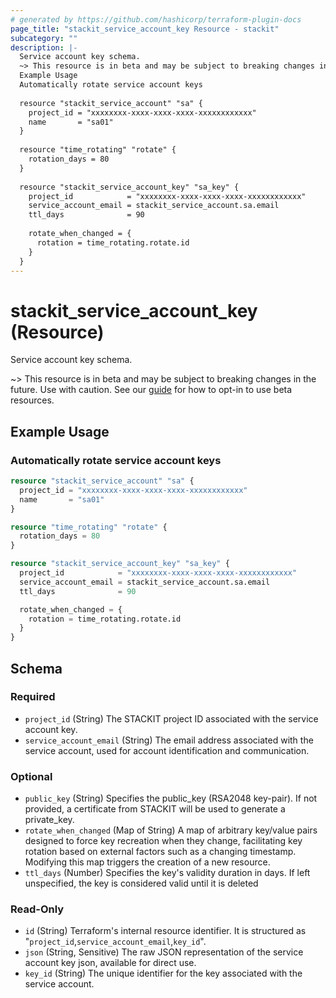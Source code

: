 ```yaml
---
# generated by https://github.com/hashicorp/terraform-plugin-docs
page_title: "stackit_service_account_key Resource - stackit"
subcategory: ""
description: |-
  Service account key schema.
  ~> This resource is in beta and may be subject to breaking changes in the future. Use with caution. See our guide https://registry.terraform.io/providers/stackitcloud/stackit/latest/docs/guides/opting_into_beta_resources for how to opt-in to use beta resources.
  Example Usage
  Automatically rotate service account keys
  
  resource "stackit_service_account" "sa" {
    project_id = "xxxxxxxx-xxxx-xxxx-xxxx-xxxxxxxxxxxx"
    name       = "sa01"
  }
  
  resource "time_rotating" "rotate" {
    rotation_days = 80
  }
  
  resource "stackit_service_account_key" "sa_key" {
    project_id            = "xxxxxxxx-xxxx-xxxx-xxxx-xxxxxxxxxxxx"
    service_account_email = stackit_service_account.sa.email
    ttl_days              = 90
  
    rotate_when_changed = {
      rotation = time_rotating.rotate.id
    }	
  }
---
```


# stackit_service_account_key (Resource)

Service account key schema.

~> This resource is in beta and may be subject to breaking changes in the future. Use with caution. See our [guide](https://registry.terraform.io/providers/stackitcloud/stackit/latest/docs/guides/opting_into_beta_resources) for how to opt-in to use beta resources.
## Example Usage


### Automatically rotate service account keys
```terraform
resource "stackit_service_account" "sa" {
  project_id = "xxxxxxxx-xxxx-xxxx-xxxx-xxxxxxxxxxxx"
  name       = "sa01"
}

resource "time_rotating" "rotate" {
  rotation_days = 80
}

resource "stackit_service_account_key" "sa_key" {
  project_id            = "xxxxxxxx-xxxx-xxxx-xxxx-xxxxxxxxxxxx"
  service_account_email = stackit_service_account.sa.email
  ttl_days              = 90

  rotate_when_changed = {
    rotation = time_rotating.rotate.id
  }	
}

```



<!-- schema generated by tfplugindocs -->
## Schema

### Required

- `project_id` (String) The STACKIT project ID associated with the service account key.
- `service_account_email` (String) The email address associated with the service account, used for account identification and communication.

### Optional

- `public_key` (String) Specifies the public_key (RSA2048 key-pair). If not provided, a certificate from STACKIT will be used to generate a private_key.
- `rotate_when_changed` (Map of String) A map of arbitrary key/value pairs designed to force key recreation when they change, facilitating key rotation based on external factors such as a changing timestamp. Modifying this map triggers the creation of a new resource.
- `ttl_days` (Number) Specifies the key's validity duration in days. If left unspecified, the key is considered valid until it is deleted

### Read-Only

- `id` (String) Terraform's internal resource identifier. It is structured as "`project_id`,`service_account_email`,`key_id`".
- `json` (String, Sensitive) The raw JSON representation of the service account key json, available for direct use.
- `key_id` (String) The unique identifier for the key associated with the service account.
